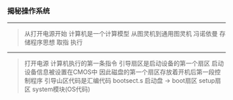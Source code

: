 ### 揭秘操作系统
---
> 从打开电源开始
> 计算机是一个计算模型
> 从图灵机到通用图灵机
> 冯诺依曼 存储程序思想
> 取指 执行
---
> 打开电源 计算机执行的第一条指令
> 引导扇区是启动设备的第一个扇区
> 启动设备信息被设置在CMOS中
> 因此磁盘的第一个扇区存放着开机后第一段控制程序
> 引导山区代码是汇编代码 bootsect.s
> 启动盘 -> boot扇区 setup扇区 system模块(OS代码)
> 
>
